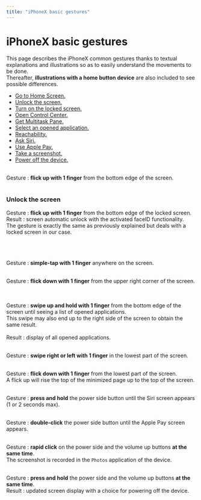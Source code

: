 ```yaml
---
title: "iPhoneX basic gestures"
---
```


# iPhoneX basic gestures

This page describes the iPhoneX common gestures thanks to textual explanations and illustrations so as to easily understand the movements to be done.
<br>Thereafter, **illustrations with a home button device** are also included to see possible differences.

- [Go to Home Screen.](#BackHome)
- [Unlock the screen.](#UnlockScreen)
- [Turn on the locked screen.](#TurnOnLockedScreen)
- [Open Control Center.](#ControlCenter)
- [Get Multitask Pane.](#Multitask)
- [Select an opened application.](#ChangeOpenedApp)
- [Reachability.](#Reachability)
- [Ask Siri.](#Siri)
- [Use Apple Pay.](#ApplePay)
- [Take a screenshot.](#Screenshot)
- [Power off the device.](#PowerOff)

<a name="BackHome"></a>
<br>Gesture : **flick up with 1 finger** from the bottom edge of the screen.
<br><img style="max-width: 700px; height: auto;" alt="" src="../../../images/iphonex_en_back_home.png" />
<br><br>
<a name="UnlockScreen"></a>
### Unlock the screen
Gesture : **flick up with 1 finger** from the bottom edge of the locked screen.
<br>Result : screen automatic unlock with the activated faceID functionality.
<br>The gesture is exactly the same as previously explained but deals with a locked screen in our case.

<a name="TurnOnLockedScreen"></a>
<br><br><br>Gesture : **simple-tap with 1 finger** anywhere on the screen.
<br><img style="max-width: 700px; height: auto;" alt="" src="../../../images/iphonex_en_turn_on_locked_screen.png" />

<a name="ControlCenter"></a>
<br>Gesture : **flick down with 1 finger** from the upper right corner of the screen.
<br><img style="max-width: 700px; height: auto;" alt="" src="../../../images/iphonex_en_control_center.png" />

<a name="Multitask"></a>
<br><br>Gesture : **swipe up and hold with 1 finger** from the bottom edge of the screen until seeing a list of opened applications.
<br>This swipe may also end up to the right side of the screen to obtain the same result.
<br><br>Result : display of all opened applications.
<br><img style="max-width: 700px; height: auto;" alt="" src="../../../images/iphonex_en_multitask.png" />

<a name="ChangeOpenedApp"></a>
<br>Gesture : **swipe right or left with 1 finger** in the lowest part of the screen.
<br><img style="max-width: 500px; height: auto;" alt="" src="../../../images/iphonex_en_change_opened_app.png" />

<a name="Reachability"></a>
<br>Gesture : **flick down with 1 finger** from the lowest part of the screen.
<br>A flick up will rise the top of the minimized page up to the top of the screen.
<br><img style="max-width: 700px; height: auto;" alt="" src="../../../images/iphonex_en_reachability.png" />

<a name="Siri"></a>
<br>Gesture : **press and hold** the power side button until the Siri screen appears (1 or 2 seconds max).
<br><img style="max-width: 700px; height: auto;" alt="" src="../../../images/iphonex_en_siri.png" />

<a name="ApplePay"></a>
<br>Gesture : **double-click** the power side button until the Apple Pay screen appears.
<br><img style="max-width: 700px; height: auto;" alt="" src="../../../images/iphonex_en_apple_pay.png" />

<a name="Screenshot"></a>
<br>Gesture : **rapid click** on the power side and the volume up buttons **at the same time**.
<br>The screenshot is recorded in the `Photos` application of the device.
<br><img style="max-width: 800px; height: auto;" alt="" src="../../../images/iphonex_en_screenshot.png" />

<a name="PowerOff"></a>
<br>Gesture : **press and hold** the power side and the volume up buttons **at the same time**.
<br>Result : updated screen display with a choice for powering off the device.
<br><img style="max-width: 800px; height: auto;" alt="" src="../../../images/iphonex_en_power_off.png" />
